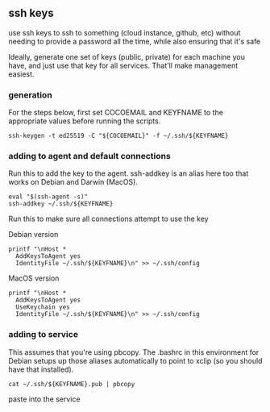 ## ssh keys

use ssh keys to ssh to something (cloud instance, github, etc) without
needing to provide a password all the time, while also ensuring that it's safe

Ideally, generate one set of keys (public, private) for each machine you have,
and just use that key for all services. That'll make management easiest.

### generation

For the steps below, first set COCOEMAIL and KEYFNAME to the appropriate values
before running the scripts.

```
ssh-keygen -t ed25519 -C "${COCOEMAIL}" -f ~/.ssh/${KEYFNAME}
```

### adding to agent and default connections

Run this to add the key to the agent. ssh-addkey is an alias here too that works
on Debian and Darwin (MacOS).

```
eval "$(ssh-agent -s)"
ssh-addkey ~/.ssh/${KEYFNAME}
```

Run this to make sure all connections attempt to use the key

Debian version
```
printf "\nHost *
  AddKeysToAgent yes
  IdentityFile ~/.ssh/${KEYFNAME}\n" >> ~/.ssh/config
```

MacOS version

```
printf "\nHost *
  AddKeysToAgent yes
  UseKeychain yes
  IdentityFile ~/.ssh/${KEYFNAME}\n" >> ~/.ssh/config
```

### adding to service

This assumes that you're using pbcopy. The .bashrc in this environment for
Debian setups up those aliases automatically to point to xclip (so you should
have that installed).

```
cat ~/.ssh/${KEYFNAME}.pub | pbcopy
```

paste into the service

